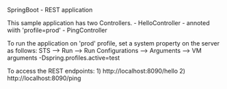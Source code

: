 SpringBoot - REST application 

This sample application has two Controllers. 
	- HelloController - annoted wiith 'profile=prod'
	- PingController

To run the application on 'prod' profile, set a system property on the server as follows:
	STS --> Run --> Run Configurations --> Arguments --> VM arguments
		-Dspring.profiles.active=test

To access the REST endpoints:
	1) http://localhost:8090/hello
	2) http://localhost:8090/ping

